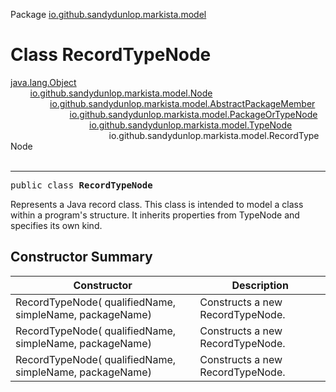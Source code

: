 Package [io.github.sandydunlop.markista.model](index.md)

# Class RecordTypeNode
[java.lang.Object](https://docs.oracle.com/en/java/javase/24/docs/api/java.base/java/lang/Object.html)<br/>
        [io.github.sandydunlop.markista.model.Node](Node.md)<br/>
                [io.github.sandydunlop.markista.model.AbstractPackageMember](AbstractPackageMember.md)<br/>
                        [io.github.sandydunlop.markista.model.PackageOrTypeNode](PackageOrTypeNode.md)<br/>
                                [io.github.sandydunlop.markista.model.TypeNode](TypeNode.md)<br/>
                                        io.github.sandydunlop.markista.model.RecordTypeNode<br/>
<br/>

----

<span style="font-family: monospace;">public class __RecordTypeNode__</span>

Represents a Java record class.
This class is intended to model a class within a program's structure.
It inherits properties from TypeNode and specifies its own kind.


## Constructor Summary

| Constructor                                               | Description                      |
|-----------------------------------------------------------|----------------------------------|
| RecordTypeNode( qualifiedName,  simpleName,  packageName) | Constructs a new RecordTypeNode. |
| RecordTypeNode( qualifiedName,  simpleName,  packageName) | Constructs a new RecordTypeNode. |
| RecordTypeNode( qualifiedName,  simpleName,  packageName) | Constructs a new RecordTypeNode. |
